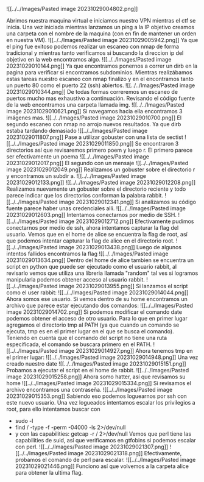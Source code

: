 ![[../../Images/Pasted image 20231029004802.png]]

Abrimos nuestra maquina virtual e iniciamos nuestro VPN mientras el ctf se inicia.
Una vez iniciada mientras lanzamos un ping a la IP objetivo creamos una carpeta con el nombre de la maquina (con en fin de mantener un orden en nuestra VM).
![[../../Images/Pasted image 20231029005942.png]]
Ya que el ping fue exitoso podemos realizar un escaneo con nmap de forma tradicional y mientras tanto verificamos si buscando la direccion ip del objetivo en la web encontramos algo.
![[../../Images/Pasted image 20231029010144.png]]
Ya que encontramos ponernos a correr un dirb en la pagina para verificar si encontramos subdominios.
Mientras realizábamos estas tareas nuestro escaneo con nmap finalizo y en el encontramos tanto un puerto 80 como el puerto 22 (ssh) abiertos.
![[../../Images/Pasted image 20231029010344.png]]
De todas formas correremos un escaneo de puertos mucho mas exhaustivo a continuación.
Revisando el código fuente de la web encontramos una carpeta llamada img.
![[../../Images/Pasted image 20231029010621.png]]
Si navegamos hacia ella encontramos 3 imágenes mas.
![[../../Images/Pasted image 20231029010700.png]]
El segundo escaneo con nmap no arrojo nuevos resultados.
Ya que dirb estaba tardando demasiado
![[../../Images/Pasted image 20231029011807.png]]
Pase a utilizar gobuster con una lista de sectist
![[../../Images/Pasted image 20231029011850.png]]
Se encontraron 3 directorios así que revisaremos primero poem y luego r.
El primero parece ser efectivamente un poema
![[../../Images/Pasted image 20231029012017.png]]
El segundo con un mensaje
![[../../Images/Pasted image 20231029012049.png]]
Realizamos un gobuster sobre el directorio r y encontramos un subdir a.
![[../../Images/Pasted image 20231029012133.png]]
![[../../Images/Pasted image 20231029012208.png]]
Realizamos nuevamente un gobuster sobre el directorio reciente y todo parece indicar que los directorios conforman la palabra rabbit.
![[../../Images/Pasted image 20231029012341.png]]
Si analizamos su código fuente parece haber unas credenciales alli.
![[../../Images/Pasted image 20231029012603.png]]
Intentamos conectarnos por medio de SSH.
![[../../Images/Pasted image 20231029012712.png]]
Efectivamente pudimos conectarnos por medio de ssh, ahora intentamos capturar la flag del usuario.
Vemos que en el home de alice se encuentra la flag de root, así que podemos intentar capturar la flag de alice en el directorio root.
![[../../Images/Pasted image 20231029013438.png]]
Luego de algunos intentos fallidos encontramos la flag
![[../../Images/Pasted image 20231029013634.png]]
Dentro del home de alice tambien se encuentra un script en python que puede ser ejecutado como el usuario rabbit, al revisarlo vemos que utiliza una libreria llamada "random" tal ves si logramos manipularla podemos obtener acceso al usuario rabbit.
![[../../Images/Pasted image 20231029013955.png]]
Si lanzamos el script como el user rabbit:
![[../../Images/Pasted image 20231029014044.png]]
Ahora somos ese usuario. Si vemos dentro de su home encontramos un archivo que parece estar ejecutando dos comandos:
![[../../Images/Pasted image 20231029014702.png]]
Si podemos modificar el comando date podemos obtener el acceso de otro usuario. Para lo que en primer lugar agregamos el directorio tmp al PATH (ya que cuando un comando se ejecuta, tmp es en el primer lugar en el que se busca el comando). Teniendo en cuenta que el comando del script no tiene una ruta especificada, el comando se buscara primero en el PATH.
![[../../Images/Pasted image 20231029014927.png]]
Ahora tenemos tmp en el primer lugar:
![[../../Images/Pasted image 20231029014948.png]]
Una vez creado nuestro date
![[../../Images/Pasted image 20231029015151.png]]
Probamos a ejecutar el script en el home de rabbit.
![[../../Images/Pasted image 20231029015258.png]]
Ahora somo hatter, así que revisamos su home
![[../../Images/Pasted image 20231029015334.png]]
Si revisamos el archivo encontramos una contraseña.
![[../../Images/Pasted image 20231029015353.png]]
Sabiendo eso podemos loguearnos por ssh con este nuevo usuario.
Una vez logueados intentamos escalar los privilegios a root, para ello intentamos buscar con
- sudo -l
- find / -type -f -perm -04000 -ls 2>/dev/null
- y con las capabilities: getcap -r / 2>/dev/null
Vemos que perl tiene las capabilities de suid, así que verificamos en gtfobins si podemos escalar con perl.
![[../../Images/Pasted image 20231029021307.png]]
![[../../Images/Pasted image 20231029021318.png]]
Efectivamente, probamos el comando de perl para escalar.
![[../../Images/Pasted image 20231029021446.png]]
Funciono así que volvemos a la carpeta alice para obtener la ultima flag.